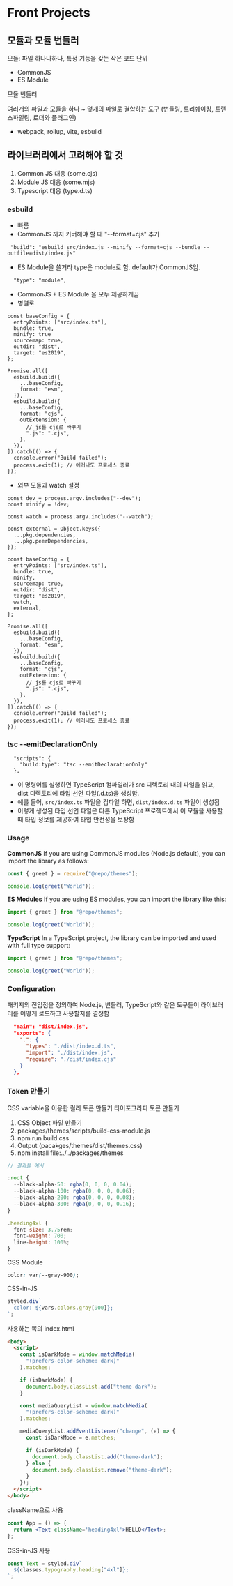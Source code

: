 # Front Projects

## 모듈과 모듈 번들러

모듈: 파일 하나나하나, 특정 기능을 갖는 작은 코드 단위

- CommonJS
- ES Module

모듈 번들러

여러개의 파일과 모듈을 하나 ~ 몇개의 파일로 결합하는 도구
(번들링, 트리쉐이킹, 트랜스파일링, 로더와 플러그인)

- webpack, rollup, vite, esbuild

## 라이브러리에서 고려해야 할 것

1. Common JS 대응 (some.cjs)
2. Module JS 대응 (some.mjs)
3. Typescript 대응 (type.d.ts)

### esbuild

- 빠름
- CommonJS 까지 커버해야 할 때 "--format=cjs" 추가

```text
 "build": "esbuild src/index.js --minify --format=cjs --bundle --outfile=dist/index.js"
```

- ES Module을 쓸거라 type은 module로 함. default가 CommonJS임.

```text
  "type": "module",
```

- CommonJS + ES Module 을 모두 제공하게끔
- 병렬로

```text
const baseConfig = {
  entryPoints: ["src/index.ts"],
  bundle: true,
  minify: true
  sourcemap: true,
  outdir: "dist",
  target: "es2019",
};

Promise.all([
  esbuild.build({
    ...baseConfig,
    format: "esm",
  }),
  esbuild.build({
    ...baseConfig,
    format: "cjs",
    outExtension: {
      // js를 cjs로 바꾸기
      ".js": ".cjs",
    },
  }),
]).catch(() => {
  console.error("Build failed");
  process.exit(1); // 에러나도 프로세스 종료
});

```

- 외부 모듈과 watch 설정

```text
const dev = process.argv.includes("--dev");
const minify = !dev;

const watch = process.argv.includes("--watch");

const external = Object.keys({
  ...pkg.dependencies,
  ...pkg.peerDependencies,
});

const baseConfig = {
  entryPoints: ["src/index.ts"],
  bundle: true,
  minify,
  sourcemap: true,
  outdir: "dist",
  target: "es2019",
  watch,
  external,
};

Promise.all([
  esbuild.build({
    ...baseConfig,
    format: "esm",
  }),
  esbuild.build({
    ...baseConfig,
    format: "cjs",
    outExtension: {
      // js를 cjs로 바꾸기
      ".js": ".cjs",
    },
  }),
]).catch(() => {
  console.error("Build failed");
  process.exit(1); // 에러나도 프로세스 종료
});
```

### tsc --emitDeclarationOnly

```text
  "scripts": {
    "build:type": "tsc --emitDeclarationOnly"
  },
```

- 이 명령어를 실행하면 TypeScript 컴파일러가 src 디렉토리 내의 파일을 읽고, dist 디렉토리에 타입 선언 파일(.d.ts)을 생성함.
- 예를 들어, `src/index.ts` 파일을 컴파일 하면, `dist/index.d.ts` 파일이 생성됨
- 이렇게 생성된 타입 선언 파일은 다른 TypeScript 프로젝트에서 이 모듈을 사용할 때 타입 정보를 제공하여 타입 안전성을 보장함

### Usage

**CommonJS**
If you are using CommonJS modules (Node.js default), you can import the library as follows:

```javascript
const { greet } = require("@repo/themes");

console.log(greet("World"));
```

**ES Modules**
If you are using ES modules, you can import the library like this:

```javascript
import { greet } from "@repo/themes";

console.log(greet("World"));
```

**TypeScript**
In a TypeScript project, the library can be imported and used with full type support:

```typescript
import { greet } from "@repo/themes";

console.log(greet("World"));
```

### Configuration

패키지의 진입점을 정의하여 Node.js, 번들러, TypeScript와 같은 도구들이 라이브러리를 어떻게 로드하고 사용할지를 결정함

```json
  "main": "dist/index.js",
  "exports": {
    ".": {
      "types": "./dist/index.d.ts",
      "import": "./dist/index.js",
      "require": "./dist/index.cjs"
    }
  },
```

### Token 만들기

CSS variable을 이용한 컬러 토큰 만들기
타이포그라피 토큰 만들기

1. CSS Object 파일 만들기
2. packages/themes/scripts/build-css-module.js
3. npm run build:css
4. Output (pacakges/themes/dist/themes.css)
5. npm install file:../../packages/themes

```javascript
// 결과물 예시

:root {
  --black-alpha-50: rgba(0, 0, 0, 0.04);
  --black-alpha-100: rgba(0, 0, 0, 0.06);
  --black-alpha-200: rgba(0, 0, 0, 0.08);
  --black-alpha-300: rgba(0, 0, 0, 0.16);
}

.heading4xl {
  font-size: 3.75rem;
  font-weight: 700;
  line-height: 100%;
}
```

CSS Module

```css
color: var(--gray-900);
```

CSS-in-JS

```javascript
styled.div`
  color: ${vars.colors.gray[900]};
`;
```

사용하는 쪽의 index.html

```html
<body>
  <script>
    const isDarkMode = window.matchMedia(
      "(prefers-color-scheme: dark)"
    ).matches;

    if (isDarkMode) {
      document.body.classList.add("theme-dark");
    }

    const mediaQueryList = window.matchMedia(
      "(prefers-color-scheme: dark)"
    ).matches;

    mediaQueryList.addEventListener("change", (e) => {
      const isDarkMode = e.matches;

      if (isDarkMode) {
        document.body.classList.add("theme-dark");
      } else {
        document.body.classList.remove("theme-dark");
      }
    });
  </script>
</body>
```

className으로 사용

```jsx
const App = () => {
  return <Text className='heading4xl'>HELLO</Text>;
};
```

CSS-in-JS 사용

```javascript
const Text = styled.div`
  ${classes.typography.heading["4xl"]};
`;
```
